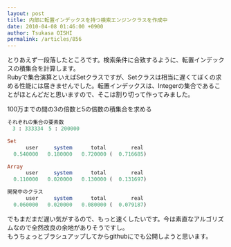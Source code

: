 ```yaml
---
layout: post
title: 内部に転置インデックスを持つ検索エンジンクラスを作成中
date: 2010-04-08 01:46:00 +0900
author: Tsukasa OISHI
permalink: /articles/856
---
```



とりあえず一段落したところです。検索条件に合致するように、転置インデックスの積集合を計算します。  
Rubyで集合演算といえばSetクラスですが、Setクラスは相当に遅くてぼくの求める性能には届きませんでした。転置インデックスは、Integerの集合であることがほとんどだと思いますので、そこは割り切って作ってみました。  

100万までの間の3の倍数と5の倍数の積集合を求める  

```ruby  
それぞれの集合の要素数  
　3 : 333334　5 : 200000  

Set  
      user     system      total        real  
  0.540000   0.180000   0.720000 (  0.716685)  

Array  
      user     system      total        real  
  0.110000   0.020000   0.130000 (  0.131697)  

開発中のクラス  
      user     system      total        real  
  0.060000   0.020000   0.080000 (  0.079187)  
```  

でもまだまだ遅い気がするので、もっと速くしたいです。今は素直なアルゴリズムなので全然改良の余地がありそうですし。  
もうちょっとブラシュアップしてからgithubにでも公開しようと思います。  

